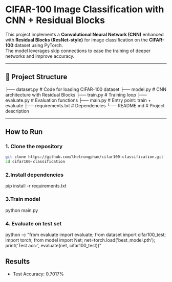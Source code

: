 # CIFAR-100 Image Classification with CNN + Residual Blocks

This project implements a **Convolutional Neural Network (CNN)** enhanced with **Residual Blocks (ResNet-style)** for image classification on the **CIFAR-100** dataset using PyTorch.  
The model leverages skip connections to ease the training of deeper networks and improve accuracy.

---

## 📂 Project Structure

├── dataset.py # Code for loading CIFAR-100 dataset
├── model.py # CNN architecture with Residual Blocks
├── train.py # Training loop
├── evaluate.py # Evaluation functions
├── main.py # Entry point: train + evaluate
├── requirements.txt # Dependencies
└── README.md # Project description

---

## How to Run

### 1. Clone the repository
```bash
git clone https://github.com/thetrungpham/cifar100-classification.git
cd cifar100-classification
```
### 2.Install dependencies
pip install -r requirements.txt

### 3.Train model
python main.py


### 4. Evaluate on test set
python -c "from evaluate import evaluate; from dataset import cifar100_test; import torch; from model import Net; net=torch.load('best_model.pth'); print('Test acc:', evaluate(net, cifar100_test))"

## Results
- Test Accuracy: 0.7017% 

